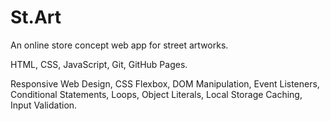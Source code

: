 # St.Art


An online store concept web app for street artworks.

HTML, CSS, JavaScript, Git, GitHub Pages.

Responsive Web Design, CSS Flexbox, DOM Manipulation, Event Listeners, Conditional Statements, Loops, Object Literals, Local Storage Caching, Input Validation.
